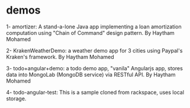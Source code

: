 demos
=====

1- amortizer: A stand-a-lone Java app implementing a loan amortization computation using "Chain of Command" design pattern. By Haytham Mohamed

2- KrakenWeatherDemo: a weather demo app for 3 cities using Paypal's Kraken's framework. By Haytham Mohamed

3- todo+angular+demo: a todo demo app, "vanila" Angularjs app, stores data into MongoLab (MongoDB service) via RESTful API. By Haytham Mohamed

4- todo-angular-test: This is a sample cloned from rackspace, uses local storage. 

